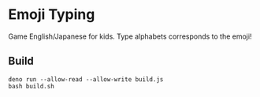 # Emoji Typing

Game English/Japanese for kids. Type alphabets corresponds to the emoji!

## Build

```
deno run --allow-read --allow-write build.js
bash build.sh
```
